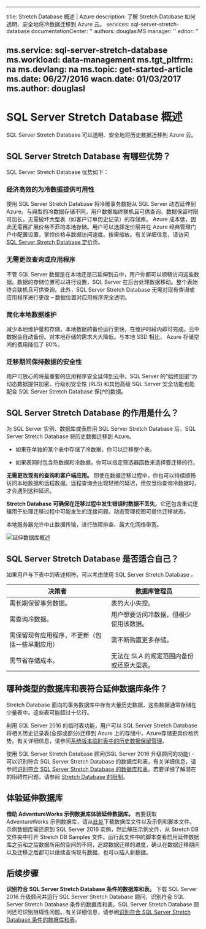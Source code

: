 <!-- Remove azure portal -->

---
title: Stretch Database 概述 | Azure
description: 了解 Stretch Database 如何透明、安全地将冷数据迁移到 Azure 云。
services: sql-server-stretch-database
documentationCenter: ''
authors: douglaslMS
manager: ''
editor: ''

ms.service: sql-server-stretch-database
ms.workload: data-management
ms.tgt_pltfrm: na
ms.devlang: na
ms.topic: get-started-article
ms.date: 06/27/2016
wacn.date: 01/03/2017
ms.author: douglasl
---

# SQL Server Stretch Database 概述

SQL Server Stretch Database 可以透明、安全地将历史数据迁移到 Azure 云。

## SQL Server Stretch Database 有哪些优势？
SQL Server Stretch Database 优势如下：

### 经济高效的为冷数据提供可用性
使用 SQL Server Stretch Database 将冷暖事务数据从 SQL Server 动态延伸到 Azure。与典型的冷数据存储不同，用户数据始终联机且可供查询。数据保留时限可加长，无需破坏大型表（如客户订单历史记录）的存储库。 Azure 成本低，因此无需再扩展价格不菲的本地存储。用户可以选择定价层并在 Azure 经典管理门户中配置设置，掌控价格与数据访问速度。按需缩放。有关详细信息，请访问 [SQL Server Stretch Database 定价](https://www.azure.cn/pricing/details/sql-server-stretch-database/)页。

### 无需更改查询或应用程序
不管 SQL Server 数据是在本地还是已延伸到云中，用户你都可以顺畅访问这些数据。数据的存储位置可以进行设置，SQL Server 在后台处理数据移动。整个表始终会联机且可供查询。此外，SQL Server Stretch Database 无需对现有查询或应用程序进行更改 – 数据位置对应用程序完全透明。

### 简化本地数据维护
减少本地维护量和存储。本地数据的备份运行更快，在维护时段内即可完成。云中数据会自动备份。对本地存储的需求大大降低。与本地 SSD 相比， Azure 存储空间的费用降低了 80%。

### 迁移期间保持数据的安全性
用户可放心的将最重要的应用程序安全延伸到云中。SQL Server 的“始终加密”为动态数据提供加密。行级别安全性 (RLS) 和其他高级 SQL Server 安全功能也能配合 SQL Server Stretch Database 保护的数据。

## SQL Server Stretch Database 的作用是什么？
为 SQL Server 实例、数据库或表启用 SQL Server Stretch Database 后，SQL Server Stretch Database 将历史数据迁移到 Azure。

-   如果在单独的某个表中存储了冷数据，你可以迁移整个表。

-   如果表同时包含热数据和冷数据，你可以指定筛选器函数来选择要迁移的行。

**无需更改现有的查询和客户端应用。** 即使在数据迁移过程中，你也可以持续顺畅访问本地数据和远程数据。远程查询会出现轻微的延迟，但仅当你查询冷数据时，才会遇到这种延迟。

**Stretch Database 可确保在迁移过程中发生错误时数据不丢失**。它还包含重试逻辑用于处理迁移过程中可能发生的连接问题。动态管理视图可提供迁移状态。

本地服务器允许中止数据传输，进行故障排查、最大化网络带宽。

![延伸数据库概述][StretchOverviewImage1]

## SQL Server Stretch Database 是否适合自己？
如果用户与下表中的表述相符，可以考虑使用	SQL Server Stretch Database 。

|决策者|数据库管理员|
|------------------------------|-------------------|
|需长期保留事务数据。|表的大小失控。|
|需查询冷数据。|用户想要访问冷数据，但极少使用该数据。|
|需保留现有应用程序，不更新（包括一些早期应用）|需不断购置更多存储。|
|需节省存储成本。|无法在 SLA 的规定范围内备份或还原大型表。|

## 哪种类型的数据库和表符合延伸数据库条件？
Stretch Database 面向的事务数据库中存有大量历史数据，这些数据通常存储在少量表中。这些表可能超过十亿行。

利用 SQL Server 2016 的临时表功能，用户可以 SQL Server Stretch Database 将相关历史记录表(全部或部分)迁移到 Azure 上的存储中，Azure存储更具价格优势。有关详细信息，请参阅[系统版本临时表中的历史数据保留管理](https://msdn.microsoft.com/zh-cn/library/mt637341.aspx)。

使用 SQL Server Stretch Database 顾问(SQL Server 2016 升级顾问的功能) - 可以识别符合 SQL Server Stretch Database 的数据库和表。有关详细信息，请参阅[识别符合 SQL Server Stretch Database 的数据库和表](./sql-server-stretch-database-identify-databases.md)。若要详细了解潜在的阻碍性问题，请参阅 [Stretch Database 的限制](./sql-server-stretch-database-limitations.md)。

## 体验延伸数据库
**借助 AdventureWorks 示例数据库体验延伸数据库。** 若要获取 AdventureWorks 示例数据库，请从[此处](https://www.microsoft.com/download/details.aspx?id=49502)下载数据库文件以及示例和脚本文件。示例数据库需还原到 SQL Server 2016 实例，然后解压示例文件，从 Stretch DB 文件夹中打开 Stretch DB Samples 文件。运行此文件中的脚本查看启用延伸数据库之前和之后数据所用的空间的不同，追踪数据迁移的进度，确认在数据迁移期间以及迁移之后都可以继续查询现有数据，也可以插入新数据。

## 后续步骤
**识别符合 SQL Server Stretch Database 条件的数据库和表。** 下载 SQL Server 2016 升级顾问并运行 SQL Server Stretch Database 顾问，识别符合 SQL Server Stretch Database 条件的数据库和表。SQL Server Stretch Database 顾问还可识别阻碍性问题。有关详细信息，请参阅[识别符合 SQL Server Stretch Database 条件的数据库和表](./sql-server-stretch-database-identify-databases.md)。

<!--Image references-->
[StretchOverviewImage1]: ./media/sql-server-stretch-database-overview/StretchDBOverview.png
[StretchOverviewImage2]: ./media/sql-server-stretch-database-overview/StretchDBOverview1.png
[StretchOverviewImage3]: ./media/sql-server-stretch-database-overview/StretchDBOverview2.png

<!---HONumber=Mooncake_Quality_Review_1230_2016-->